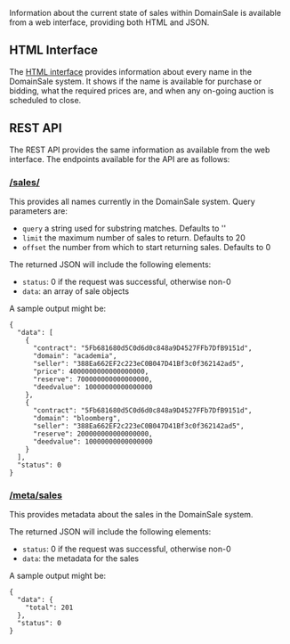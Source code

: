 Information about the current state of sales within DomainSale is available from a web interface, providing both HTML and JSON.

## HTML Interface

The [HTML interface](http://domainsale-ropsten.wealdtech.com/) provides information about every name in the DomainSale system.  It shows if the name is available for purchase or bidding, what the required prices are, and when any on-going auction is scheduled to close.

## REST API

The REST API provides the same information as available from the web interface.  The endpoints available for the API are as follows:

### [/sales/](http://domainsale-ropsten.wealdtech.com/sales/)

This provides all names currently in the DomainSale system.  Query parameters are:

* `query` a string used for substring matches.  Defaults to ''
* `limit` the maximum number of sales to return.  Defaults to 20
* `offset` the number from which to start returning sales.  Defaults to 0

The returned JSON will include the following elements:

* `status`: 0 if the request was successful, otherwise non-0
* `data`: an array of sale objects

A sample output might be:

````
{
  "data": [
    {
      "contract": "5Fb681680d5C0d6d0c848a9D4527FFb7DfB9151d",
      "domain": "academia",
      "seller": "388Ea662EF2c223eC0B047D41Bf3c0f362142ad5",
      "price": 4000000000000000000,
      "reserve": 700000000000000000,
      "deedvalue": 10000000000000000
    },
    {
      "contract": "5Fb681680d5C0d6d0c848a9D4527FFb7DfB9151d",
      "domain": "bloomberg",
      "seller": "388Ea662EF2c223eC0B047D41Bf3c0f362142ad5",
      "reserve": 200000000000000000,
      "deedvalue": 10000000000000000
    }
  ],
  "status": 0
}
````

### [/meta/sales](http://domainsale-ropsten.wealdtech.com/meta/sales)

This provides metadata about the sales in the DomainSale system.

The returned JSON will include the following elements:

* `status`: 0 if the request was successful, otherwise non-0
* `data`: the metadata for the sales

A sample output might be:

````
{
  "data": {
    "total": 201
  },
  "status": 0
}
````
